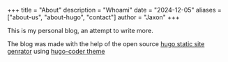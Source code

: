 +++
title = "About"
description = "Whoami"
date = "2024-12-05"
aliases = ["about-us", "about-hugo", "contact"]
author = "Jaxon"
+++

This is my personal blog, an attempt to write more.

The blog was made with the help of the open source [hugo static site genrator](https://gohugo.io/) using [hugo-coder theme](https://github.com/luizdepra/hugo-coder)